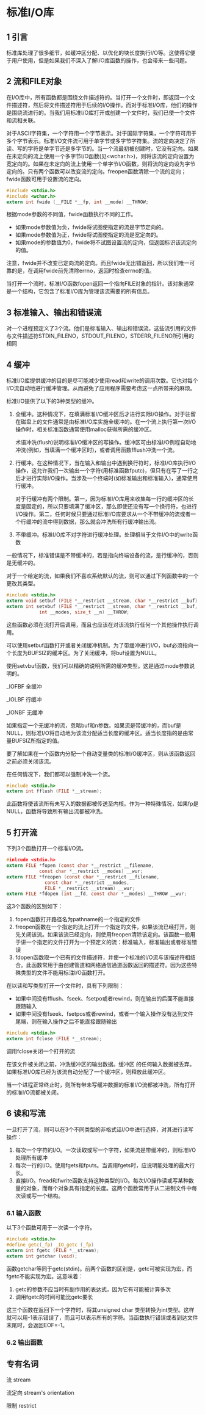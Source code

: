 # 标准I/O库

## 1 引言

标准库处理了很多细节，如缓冲区分配、以优化的块长度执行I/O等。这使得它便于用户使用，但是如果我们不深入了解I/O库函数的操作，也会带来一些问题。

## 2 流和FILE对象

在I/O库中，所有函数都是围绕文件描述符的。当打开一个文件时，即返回一个文件描述符，然后将文件描述符用于后续的I/O操作。而对于标准I/O库，他们的操作是围绕流进行的。当我们用标准I/O库打开或创建一个文件时，我们已使一个文件和流相关联。

对于ASCII字符集，一个字符用一个字节表示。对于国际字符集，一个字符可用于多个字节表示。标准I/O文件流可用于单字节或多字节字符集。流的定向决定了所读、写的字符是单字节还是多字节的。当一个流最初被创建时，它没有定向。如果在未定向的流上使用一个多字节I/O函数(见<wchar.h>)，则将该流的定向设置为宽定向的。如果在未定向的流上使用一个单字节I/O函数，则将流的定向设为字节定向的。只有两个函数可以改变流的定向。freopen函数清除一个流的定向；fwide函数可用于设置流的定向。

```c
#include <stdio.h>
#include <wchar.h>
extern int fwide (__FILE *__fp, int __mode) __THROW;
```

根据mode参数的不同值，fwide函数执行不同的工作。

- 如果mode参数值为负，fwide将试图使指定的流是字节定向的。
- 如果mode参数值为正，fwide将试图使指定的流是宽定向的。
- 如果mode的参数值为0，fwide将不试图设置流的定向，但返回标识该流定向的值。

注意，fwide并不改变已定向流的定向。而且fwide无出错返回，所以我们唯一可靠的是，在调用fwide前先清除errno，返回时检查errno的值。

当打开一个流时，标准I/O函数fopen返回一个指向FILE对象的指针。该对象通常是一个结构，它包含了标准I/O库为管理该流需要的所有信息。

## 3 标准输入、输出和错误流

对一个进程预定义了3个流。他们是标准输入、输出和错误流，这些流引用的文件与文件描述符STDIN_FILENO，STDOUT_FILENO，STDERR_FILENO所引用的相同

## 4 缓冲

标准I/O库提供缓冲的目的是尽可能减少使用read和write的调用次数。它也对每个I/O流自动地进行缓冲管理。从而避免了应用程序需要考虑这一点所带来的麻烦。

标准I/O提供了以下的3种类型的缓冲。

1. 全缓冲。这种情况下，在填满标准I/O缓冲区后才进行实际I/O操作。对于驻留在磁盘上的文件通常是由标准I/O库实施全缓冲的。在一个流上执行第一次I/O操作时，相关标准函数通常使用malloc获得所需的缓冲区。

   术语冲洗(flush)说明标准I/O缓冲区的写操作。缓冲区可由标准I/O例程自动地冲洗(例如，当填满一个缓冲区时)，或者调用函数fflush冲洗一个流。

2. 行缓冲。在这种情况下，当在输入和输出中遇到换行符时，标准I/O库执行I/O操作，这允许我们一次输出一个字符(用标准函数fputc)，但只有在写了一行之后才进行实际I/O操作。当涉及一个终端时(如标准输出和标准输入)，通常使用行缓冲。

   对于行缓冲有两个限制。第一，因为标准I/O库用来收集每一行的缓冲区的长度是固定的，所以只要填满了缓冲区，那么即使还没有写一个换行符，也进行I/O操作。第二，任何时候只要通过标准I/O库要求从一个不带缓冲的流或者一个行缓冲的流中得到数据，那么就会冲洗所有行缓冲输出流。

3. 不带缓冲。标准I/O库不对字符进行缓冲处理。处理相当于文件I/O中的write函数

一般情况下，标准错误是不带缓冲的，若是指向终端设备的流，是行缓冲的，否则是无缓冲的。

对于一个给定的流，如果我们不喜欢系统默认的流，则可以通过下列函数中的一个更改其类型。

```c
#include <stdio.h>
extern void setbuf (FILE *__restrict __stream, char *__restrict __buf) __THROW;
extern int setvbuf (FILE *__restrict __stream, char *__restrict __buf,
		    int __modes, size_t __n) __THROW;
```

这些函数必须在流打开后调用，而且也应该在对该流执行任何一个其他操作执行调用。

可以使用setbuf函数打开或者关闭缓冲机制。为了带缓冲进行I/O，buf必须指向一个长度为BUFSIZ的缓冲区。为了关闭缓冲，将buf设置为NULL。

使用setvbuf函数，我们可以精确的说明所需的缓冲类型。这是通过mode参数说明的。

_IOFBF	全缓冲

_IOLBF	行缓冲

_IONBF	无缓冲

如果指定一个无缓冲的流，忽略buf和n参数。如果流是带缓冲的，而buf是NULL，则标准I/O将自动地为该流分配适当长度的缓冲区。适当长度指的是由常量BUFSIZ所指定的值。

要了解如果在一个函数内分配一个自动变量类的标准I/O缓冲区，则从该函数返回之前必须关闭该流。

在任何情况下，我们都可以强制冲洗一个流。

```c
#include <stdio.h>
extern int fflush (FILE *__stream);
```

此函数将使该流所有未写入的数据都被传送至内核。作为一种特殊情况，如果fp是NULL，函数将导致所有输出流都被冲洗。

## 5 打开流

下列3个函数打开一个标准I/O流。

```c
#inlcude <stdio.h>
extern FILE *fopen (const char *__restrict __filename,
		    const char *__restrict __modes) __wur;
extern FILE *freopen (const char *__restrict __filename,
		      const char *__restrict __modes,
		      FILE *__restrict __stream) __wur;
extern FILE *fdopen (int __fd, const char *__modes) __THROW __wur;
```

这3个函数的区别如下：

1. fopen函数打开路径名为pathname的一个指定的文件
2. freopen函数在一个指定的流上打开一个指定的文件，如果该流已经打开，则先关闭该流。如果该流已经定向，则使用freopen清除该定向。该函数一般用于讲一个指定的文件打开为一个预定义的流：标准输入，标准输出或者标准错误
3. fdopen函数取一个已有的文件描述符，并使一个标准的I/O流与该描述符相结合。此函数常用于由创建管道和网络通信通道函数返回的描述符。因为这些特殊类型的文件不能用标注I/O函数打开。

在以读和写类型打开一个文件时，具有下列限制：

- 如果中间没有fflush、fseek、fsetpo或者rewind，则在输出的后面不能直接跟随输入
- 如果中间没有fseek、fsetpos或者rewind，或者一个输入操作没有达到文件尾端，则在输入操作之后不能直接跟随输出

```c
#include <stdio.h>
extern int fclose (FILE *__stream);
```

调用fclose关闭一个打开的流

在该文件被关闭之前，冲洗缓冲区的输出数据。缓冲区 的任何输入数据被丢弃。如果标准I/O库已经为该流自动分配了一个缓冲区，则释放此缓冲区。

当一个进程正常终止时，则所有带未写缓冲数据的标准I/O流都被冲洗，所有打开的标准I/O流都被关闭。

## 6 读和写流

一旦打开了流，则可以在3个不同类型的非格式话I/O中进行选择，对其进行读写操作：

1. 每次一个字符的I/O。一次读取或写一个字符，如果流是带缓冲的，则标准I/O处理所有缓冲
2. 每次一行的I/O。使用fgets和fputs。当调用fgets时，应说明能处理的最大行长。
3. 直接I/O。fread和fwrite函数支持这种类型的I/O。每次I/O操作读或写某种数量的对象，而每个对象具有指定的长度。这两个函数常用于从二进制文件中每次读或写一个结构。

### 6.1 输入函数

以下3个函数可用于一次读一个字符。

```c
#include <stdio.h>
#define getc(_fp) _IO_getc (_fp)
extern int fgetc (FILE *__stream);
extern int getchar (void);
```

函数getchar等同于getc(stdin)。前两个函数的区别是，getc可被实现为宏，而fgetc不能实现为宏。这意味着：

1. getc的参数不应当时有副作用的表达式，因为它有可能被计算多次
2. 调用fgetc的时间可能比getc要长

这三个函数在返回下一个字符时，将其unsigned char 类型转换为int类型。这样就可以用-1表示错误了，而且可以表示所有的字符。当函数执行错误或者到达文件末尾时，会返回EOF=-1。

### 6.2 输出函数



## 专有名词

流  		stream

流定向		stream's orientation

限制		restrict

